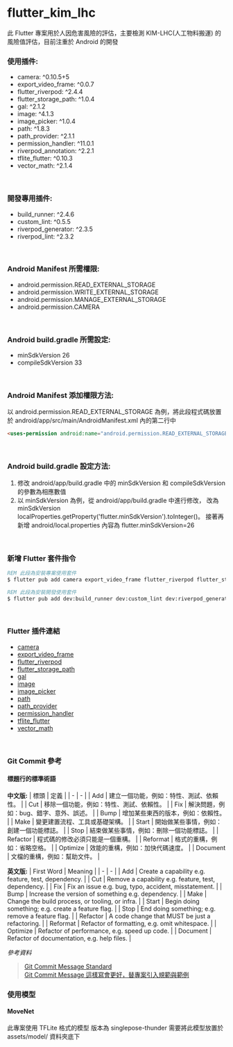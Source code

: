 # flutter_kim_lhc

此 Flutter 專案用於人因危害風險的評估，主要檢測 KIM-LHC(人工物料搬運) 的風險值評估，目前注重於 Android 的開發
<br>

### 使用插件:
* camera: ^0.10.5+5
* export_video_frame: ^0.0.7
* flutter_riverpod: ^2.4.4
* flutter_storage_path: ^1.0.4
* gal: ^2.1.2
* image: ^4.1.3
* image_picker: ^1.0.4
* path: ^1.8.3
* path_provider: ^2.1.1
* permission_handler: ^11.0.1
* riverpod_annotation: ^2.2.1
* tflite_flutter: ^0.10.3
* vector_math: ^2.1.4
<br>

### 開發專用插件:
* build_runner: ^2.4.6
* custom_lint: ^0.5.5
* riverpod_generator: ^2.3.5
* riverpod_lint: ^2.3.2
<br>

### Android Manifest 所需權限:
* android.permission.READ_EXTERNAL_STORAGE
* android.permission.WRITE_EXTERNAL_STORAGE
* android.permission.MANAGE_EXTERNAL_STORAGE
* android.permission.CAMERA
<br>

### Android build.gradle 所需設定:
* minSdkVersion 26
* compileSdkVersion 33
<br>

### Android Manifest 添加權限方法:
以 android.permission.READ_EXTERNAL_STORAGE 為例，將此段程式碼放置於 android/app/src/main/AndroidManifest.xml 內的第二行中
```html
<uses-permission android:name="android.permission.READ_EXTERNAL_STORAGE" />
```
<br>

### Android build.gradle 設定方法:
1. 修改 android/app/build.gradle 中的 minSdkVersion 和 compileSdkVersion 的參數為相應數值
2. 以 minSdkVersion 為例，從 android/app/build.gradle 中進行修改，
   改為 minSdkVersion localProperties.getProperty('flutter.minSdkVersion').toInteger()。
   接著再新增 android/local.properties 內容為 flutter.minSdkVersion=26
<br>

### 新增 Flutter 套件指令
```bat
REM 此段為安裝專案使用套件
$ flutter pub add camera export_video_frame flutter_riverpod flutter_storage_path gal image image_picker path path_provider permission_handler riverpod_annotation tflite_flutter vector_math

REM 此段為安裝開發使用套件
$ flutter pub add dev:build_runner dev:custom_lint dev:riverpod_generator dev:riverpod_lint
```
<br>

### Flutter 插件連結
* [camera](https://pub.dev/packages/camera)
* [export_video_frame](https://pub.dev/packages/export_video_frame)
* [flutter_riverpod](https://pub.dev/packages/flutter_riverpod)
* [flutter_storage_path](https://pub.dev/packages/flutter_storage_path)
* [gal](https://pub.dev/packages/gal)
* [image](https://pub.dev/packages/image)
* [image_picker](https://pub.dev/packages/image_picker)
* [path](https://pub.dev/packages/path)
* [path_provider](https://pub.dev/packages/path_provider)
* [permission_handler](https://pub.dev/packages/permission_handler)
* [tflite_flutter](https://pub.dev/packages/tflite_flutter)
* [vector_math](https://pub.dev/packages/vector_math)
<br>

### Git Commit 參考

#### 標題行的標準術語
**中文版:**
| 標頭 | 定義 |
| - | - |
| Add | 建立一個功能，例如：特性、測試、依賴性。 |
| Cut | 移除一個功能，例如：特性、測試、依賴性。 |
| Fix | 解決問題，例如：bug、錯字、意外、誤述。 |
| Bump | 增加某些東西的版本，例如：依賴性。 |
| Make | 變更建置流程、工具或基礎架構。 |
| Start | 開始做某些事情，例如：創建一個功能標誌。 |
| Stop | 結束做某些事情，例如：刪除一個功能標誌。 |
| Refactor | 程式碼的修改必須只能是一個重構。 |
| Reformat | 格式的重構，例如：省略空格。 |
| Optimize | 效能的重構，例如：加快代碼速度。 |
| Document | 文檔的重構，例如：幫助文件。 |

**英文版:**
| First Word | Meaning |
| - | - |
| Add | Create a capability e.g. feature, test, dependency. |
| Cut | Remove a capability e.g. feature, test, dependency. |
| Fix | Fix an issue e.g. bug, typo, accident, misstatement. |
| Bump | Increase the version of something e.g. dependency. |
| Make | Change the build process, or tooling, or infra. |
| Start | Begin doing something; e.g. create a feature flag. |
| Stop | End doing something; e.g. remove a feature flag. |
| Refactor | A code change that MUST be just a refactoring. |
| Reformat | Refactor of formatting, e.g. omit whitespace. |
| Optimize | Refactor of performance, e.g. speed up code. |
| Document | Refactor of documentation, e.g. help files. |
<br>

*參考資料*

> [Git Commit Message Standard](https://gist.github.com/tonibardina/9290fbc7d605b4f86919426e614fe692)
> <br>
> [Git Commit Message 這樣寫會更好，替專案引入規範與範例](https://wadehuanglearning.blogspot.com/2019/05/commit-commit-commit-why-what-commit.html)

### 使用模型
#### MoveNet

此專案使用 TFLite 格式的模型
版本為 singlepose-thunder
需要將此模型放置於 assets/model/ 資料夾底下
